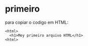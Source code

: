 # primeiro
para copiar o codigo em HTML:
```
<html>
  <h1>Mey primeiro arquivo HTML</h1>
<html>
```
